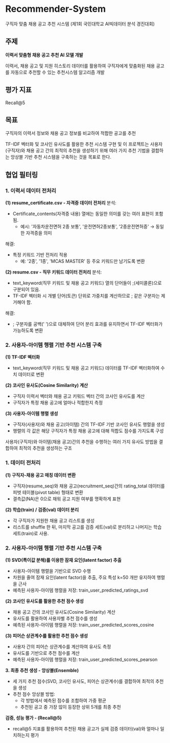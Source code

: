 # Recommender-System
구직자 맞춤 채용 공고 추천 시스템 (제1회 국민대학교 AI빅데이터 분석 경진대회)

## 주제
**이력서 맞춤형 채용 공고 추천 AI 모델 개발**

이력서, 채용 공고 및 지원 히스토리 데이터를 활용하여 구직자에게 맞춤화된 채용 공고를 자동으로 추천할 수 있는 추천시스템 알고리즘 개발 

## 평가 지표
Recall@5

## 목표
구직자의 이력서 정보와 채용 공고 정보를 비교하여 적합한 공고를 추천

TF-IDF 벡터화 및 코사인 유사도를 활용한 추천 시스템 구현 및
이 프로젝트는 사용자(구직자)와 채용 공고 간의 최적의 추천을 생성하기 위해 여러 가지 추천 기법을 결합하는 앙상블 기반 추천 시스템을 구축하는 것을 목표로 한다.

## 협업 필터링

### 1. 이력서 데이터 전처리
   
**(1) resume_certificate.csv - 자격증 데이터 전처리**
분석: 
- Certificate_contents(자격증 내용) 열에는 동일한 의미를 갖는 여러 표현이 포함됨.
   - 예시: '자동차운전면허 2종 보통', '운전면허2종보통', '2종운전면허증' → 동일한 자격증을 의미

해결:
- 특정 키워드 기반 전처리 적용
   - 예: '2종', '1종', 'MCAS MASTER' 등 주요 키워드만 남기도록 변환

**(2) resume.csv - 직무 키워드 데이터 전처리**
분석:
- text_keyword(직무 키워드 및 채용 공고 키워드) 열의 단어들이 ;(세미콜론)으로 구분되어 있음.
- TF-IDF 벡터화 시 개별 단어(토큰) 단위로 가중치를 계산하므로 ; 같은 구분자는 제거해야 함.

해결:
- ; 구분자를 공백(' ')으로 대체하여 단어 분리 효과를 유지하면서 TF-IDF 벡터화가 가능하도록 변환

### 2. 사용자-아이템 행렬 기반 추천 시스템 구축

**(1) TF-IDF 벡터화**
- text_keyword(직무 키워드 및 채용 공고 키워드) 데이터를 TF-IDF 벡터화하여 수치 데이터로 변환

**(2) 코사인 유사도(Cosine Similarity) 계산**
- 구직자 이력서 벡터와 채용 공고 키워드 벡터 간의 코사인 유사도를 계산
- 구직자가 특정 채용 공고에 얼마나 적합한지 측정

**(3) 사용자-아이템 행렬 생성**
- 구직자(사용자)와 채용 공고(아이템) 간의 TF-IDF 기반 코사인 유사도 행렬을 생성
- 행렬의 각 값은 해당 구직자가 특정 채용 공고에 대해 적합도 점수를 가지도록 구성

사용자(구직자)와 아이템(채용 공고)간의 추천을 수행하는 여러 가지 유사도 방법을 결합하여 최적의 추천을 생성하는 구조

### **1. 데이터 전처리**

**(1) 구직자-채용 공고 매칭 데이터 변환**
- 구직자(resume_seq)와 채용 공고(recruitment_seq)간의 rating_total 데이터를 피벗 테이블(pivot table) 형태로 변환
- 결측값(NA)은 0으로 채워 공고 지원 여부를 명확하게 표현

**(2) 학습(train) / 검증(val) 데이터 분리**
- 각 구직자가 지원한 채용 공고 리스트를 생성
- 리스트를 shuffle 한 뒤, 마지막 공고를 검증 세트(val)로 분리하고 나머지는 학습 세트(train)로 사용.

### **2. 사용자-아이템 행렬 기반 추천 시스템 구축**
   
**(1) SVD(특이값 분해)를 이용한 잠재 요인(latent factor) 추출**
- 사용자-아이템 행렬을 기반으로 SVD 수행
- 차원을 줄여 잠재 요인(latent factor)을 추출, 주요 특성 k=50 개만 유지하여 행렬을 근사
- 예측된 사용자-아이템 행렬을 저장: train_user_predicted_ratings_svd

**(2) 코사인 유사도를 활용한 추천 점수 생성**
- 채용 공고 간의 코사인 유사도(Cosine Similarity) 계산
- 유사도를 활용하여 사용자별 추천 점수를 생성
- 예측된 사용자-아이템 행렬을 저장: train_user_predicted_scores_cosine

**(3) 피어슨 상관계수를 활용한 추천 점수 생성**
- 사용자 간의 피어슨 상관계수를 계산하여 유사도 측정
- 유사도를 기반으로 추천 점수를 계산
- 예측된 사용자-아이템 행렬을 저장: train_user_predicted_scores_pearson

**3. 최종 추천 생성 - 앙상블(Ensemble)**
- 세 가지 추천 점수(SVD, 코사인 유사도, 피어슨 상관계수)를 결합하여 최적의 추천을 생성
- 추천 점수 앙상블 방법:
   - 각 방법에서 예측된 점수를 조합하여 가중 평균
   - 추천된 공고 중 가장 많이 등장한 상위 5개를 최종 추천

**검증, 성능 평가 - (Recall@5)**
- recall@5 지표를 활용하여 추천된 채용 공고가 실제 검증 데이터(val)와 얼마나 일치하는지 평가
